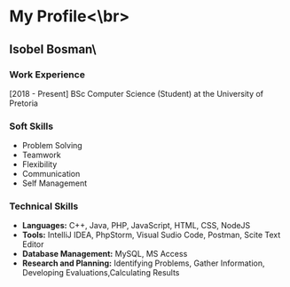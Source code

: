 #  My Profile<\br>

##  Isobel Bosman\

### Work Experience
[2018 - Present] BSc Computer Science (Student) at the University of Pretoria

### Soft Skills 

* Problem Solving
* Teamwork
* Flexibility
* Communication
* Self Management

### Technical Skills
* **Languages:**
  C++, Java, PHP, JavaScript, HTML, CSS, NodeJS
* **Tools:**
  IntelliJ IDEA, PhpStorm, Visual Sudio Code, Postman, Scite Text Editor
* **Database Management:**
  MySQL, MS Access
* **Research and Planning:**
  Identifying Problems, Gather Information, Developing Evaluations,Calculating Results
